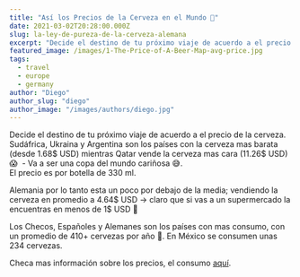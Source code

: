 ```yaml
---
title: "Así los Precios de la Cerveza en el Mundo 🍺"
date: 2021-03-02T20:28:00.000Z
slug: la-ley-de-pureza-de-la-cerveza-alemana
excerpt: "Decide el destino de tu próximo viaje de acuerdo a el precio de la cerveza. Sudáfrica, Ukraina y Argentina son los países con la cerveza mas barata (desde 1.68$..."
featured_image: /images/1-The-Price-of-A-Beer-Map-avg-price.jpg
tags:
  - travel
  - europe
  - germany
author: "Diego"
author_slug: "diego"
author_image: "/images/authors/diego.jpg"
---
```


Decide el destino de tu próximo viaje de acuerdo a el precio de la cerveza. Sudáfrica, Ukraina y Argentina son los países con la cerveza mas barata (desde 1.68$ USD) mientras Qatar vende la cerveza mas cara (11.26$ USD) 😱  - Va a ser una copa del mundo cariñosa 😅.  
El precio es por botella de 330 ml.  
  
Alemania por lo tanto esta un poco por debajo de la media; vendiendo la cerveza en promedio a 4.64$ USD -> claro que si vas a un supermercado la encuentras en menos de 1$ USD 🍻

Los Checos, Españoles y Alemanes son los países con mas consumo, con un promedio de 410+ cervezas por año 🤪. En México se consumen unas 234 cervezas.

Checa mas información sobre los precios, el consumo [aquí](https://www.expensivity.com/beer-around-the-world/).